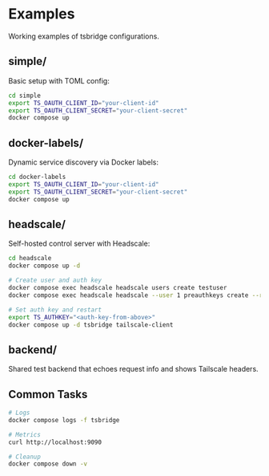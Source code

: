 # Examples

Working examples of tsbridge configurations.

## simple/

Basic setup with TOML config:

```bash
cd simple
export TS_OAUTH_CLIENT_ID="your-client-id"
export TS_OAUTH_CLIENT_SECRET="your-client-secret"
docker compose up
```

## docker-labels/

Dynamic service discovery via Docker labels:

```bash
cd docker-labels
export TS_OAUTH_CLIENT_ID="your-client-id"
export TS_OAUTH_CLIENT_SECRET="your-client-secret"
docker compose up
```

## headscale/

Self-hosted control server with Headscale:

```bash
cd headscale
docker compose up -d

# Create user and auth key
docker compose exec headscale headscale users create testuser
docker compose exec headscale headscale --user 1 preauthkeys create --reusable --expiration 90d

# Set auth key and restart
export TS_AUTHKEY="<auth-key-from-above>"
docker compose up -d tsbridge tailscale-client
```

## backend/

Shared test backend that echoes request info and shows Tailscale headers.

## Common Tasks

```bash
# Logs
docker compose logs -f tsbridge

# Metrics
curl http://localhost:9090

# Cleanup
docker compose down -v
```
